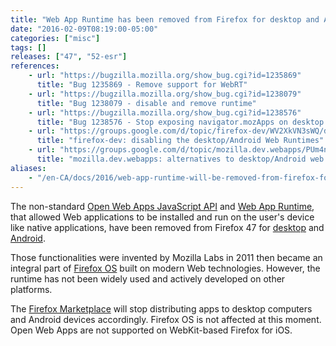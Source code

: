 ```yaml
---
title: "Web App Runtime has been removed from Firefox for desktop and Android"
date: "2016-02-09T08:19:00-05:00"
categories: ["misc"]
tags: []
releases: ["47", "52-esr"]
references:
    - url: "https://bugzilla.mozilla.org/show_bug.cgi?id=1235869"
      title: "Bug 1235869 - Remove support for WebRT"
    - url: "https://bugzilla.mozilla.org/show_bug.cgi?id=1238079"
      title: "Bug 1238079 - disable and remove runtime"
    - url: "https://bugzilla.mozilla.org/show_bug.cgi?id=1238576"
      title: "Bug 1238576 - Stop exposing navigator.mozApps on desktop and Android"
    - url: "https://groups.google.com/d/topic/firefox-dev/WV2XkVN3sWQ/discussion"
      title: "firefox-dev: disabling the desktop/Android Web Runtimes"
    - url: "https://groups.google.com/d/topic/mozilla.dev.webapps/PUm4nx4A3X8/discussion"
      title: "mozilla.dev.webapps: alternatives to desktop/Android web runtimes"
aliases:
    - "/en-CA/docs/2016/web-app-runtime-will-be-removed-from-firefox-for-desktop-and-android/"
---
```

The non-standard [Open Web Apps JavaScript API](https://developer.mozilla.org/Apps/Build/JavaScript_API) and [Web App Runtime](https://developer.mozilla.org/Apps/Build/Architecture), that allowed Web applications to be installed and run on the user's device like native applications, have been removed from Firefox 47 for [desktop](https://developer.mozilla.org/Marketplace/Options/Open_web_apps_for_desktop) and [Android](https://developer.mozilla.org/Marketplace/Options/Open_web_apps_for_android).

Those functionalities were invented by Mozilla Labs in 2011 then became an integral part of [Firefox OS](https://developer.mozilla.org/Apps/Build/Building_apps_for_Firefox_OS) built on modern Web technologies. However, the runtime has not been widely used and actively developed on other platforms.

The [Firefox Marketplace](https://developer.mozilla.org/Marketplace) will stop distributing apps to desktop computers and Android devices accordingly. Firefox OS is not affected at this moment. Open Web Apps are not supported on WebKit-based Firefox for iOS.
